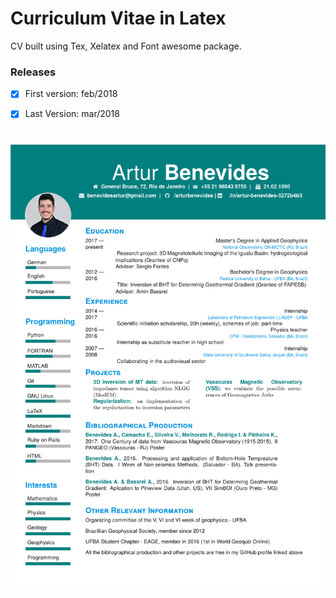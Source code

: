 # Curriculum Vitae in Latex

CV built using Tex, Xelatex and Font awesome package.

### Releases

- [x]  First version: feb/2018

- [x]  Last Version: mar/2018


#

<img src='https://github.com/arturbenevides/cv/blob/master/canvas.png' width=1000> 
